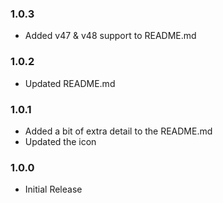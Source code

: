 ### 1.0.3

- Added v47 & v48 support to README.md

### 1.0.2

- Updated README.md

### 1.0.1

- Added a bit of extra detail to the README.md
- Updated the icon

### 1.0.0

- Initial Release
